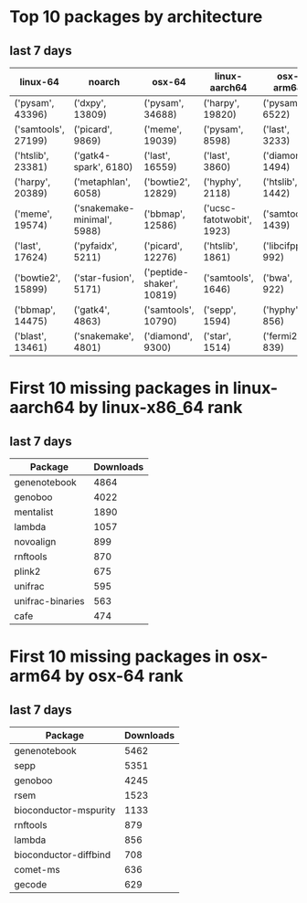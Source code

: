# Top 10 packages by architecture
## last 7 days
|linux-64 | noarch | osx-64 | linux-aarch64 | osx-arm64 | 
|-|-|-|-|-|
|('pysam', 43396) |('dxpy', 13809) |('pysam', 34688) |('harpy', 19820) |('pysam', 6522) |
|('samtools', 27199) |('picard', 9869) |('meme', 19039) |('pysam', 8598) |('last', 3233) |
|('htslib', 23381) |('gatk4-spark', 6180) |('last', 16559) |('last', 3860) |('diamond', 1494) |
|('harpy', 20389) |('metaphlan', 6058) |('bowtie2', 12829) |('hyphy', 2118) |('htslib', 1442) |
|('meme', 19574) |('snakemake-minimal', 5988) |('bbmap', 12586) |('ucsc-fatotwobit', 1923) |('samtools', 1439) |
|('last', 17624) |('pyfaidx', 5211) |('picard', 12276) |('htslib', 1861) |('libcifpp', 992) |
|('bowtie2', 15899) |('star-fusion', 5171) |('peptide-shaker', 10819) |('samtools', 1646) |('bwa', 922) |
|('bbmap', 14475) |('gatk4', 4863) |('samtools', 10790) |('sepp', 1594) |('hyphy', 856) |
|('blast', 13461) |('snakemake', 4801) |('diamond', 9300) |('star', 1514) |('fermi2', 839) |
# First 10 missing packages in linux-aarch64 by linux-x86_64 rank
## last 7 days

| Package | Downloads |
| - | - |
| genenotebook | 4864 | 
| genoboo | 4022 | 
| mentalist | 1890 | 
| lambda | 1057 | 
| novoalign | 899 | 
| rnftools | 870 | 
| plink2 | 675 | 
| unifrac | 595 | 
| unifrac-binaries | 563 | 
| cafe | 474 | 
# First 10 missing packages in osx-arm64 by osx-64 rank
## last 7 days

| Package | Downloads |
| - | - |
| genenotebook | 5462 | 
| sepp | 5351 | 
| genoboo | 4245 | 
| rsem | 1523 | 
| bioconductor-mspurity | 1133 | 
| rnftools | 879 | 
| lambda | 856 | 
| bioconductor-diffbind | 708 | 
| comet-ms | 636 | 
| gecode | 629 | 
